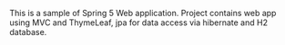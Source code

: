 This is a sample of Spring 5 Web application.
Project contains web app using MVC and ThymeLeaf, jpa for data access via hibernate and H2 database. 